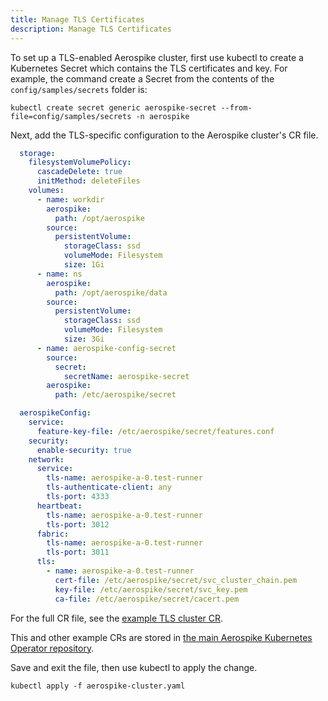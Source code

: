 ```yaml
---
title: Manage TLS Certificates
description: Manage TLS Certificates
---
```


To set up a TLS-enabled Aerospike cluster, first use kubectl to create a Kubernetes Secret which contains the TLS certificates and key. For example, the command create a Secret from the contents of the `config/samples/secrets` folder is:

```shell
kubectl create secret generic aerospike-secret --from-file=config/samples/secrets -n aerospike
```
Next, add the TLS-specific configuration to the Aerospike cluster's CR file.

```yaml
  storage:
    filesystemVolumePolicy:
      cascadeDelete: true
      initMethod: deleteFiles
    volumes:
      - name: workdir
        aerospike:
          path: /opt/aerospike
        source:
          persistentVolume:
            storageClass: ssd
            volumeMode: Filesystem
            size: 1Gi
      - name: ns
        aerospike:
          path: /opt/aerospike/data
        source:
          persistentVolume:
            storageClass: ssd
            volumeMode: Filesystem
            size: 3Gi
      - name: aerospike-config-secret
        source:
          secret:
            secretName: aerospike-secret
        aerospike:
          path: /etc/aerospike/secret

  aerospikeConfig:
    service:
      feature-key-file: /etc/aerospike/secret/features.conf
    security:
      enable-security: true
    network:
      service:
        tls-name: aerospike-a-0.test-runner
        tls-authenticate-client: any
        tls-port: 4333
      heartbeat:
        tls-name: aerospike-a-0.test-runner
        tls-port: 3012
      fabric:
        tls-name: aerospike-a-0.test-runner
        tls-port: 3011
      tls:
        - name: aerospike-a-0.test-runner
          cert-file: /etc/aerospike/secret/svc_cluster_chain.pem
          key-file: /etc/aerospike/secret/svc_key.pem
          ca-file: /etc/aerospike/secret/cacert.pem

```

For the full CR file, see the [example TLS cluster CR](https://github.com/aerospike/aerospike-kubernetes-operator/blob/master/config/samples/tls_cluster_cr.yaml).

This and other example CRs are stored in [the main Aerospike Kubernetes Operator repository](https://github.com/aerospike/aerospike-kubernetes-operator/tree/master/config/samples).

Save and exit the file, then use kubectl to apply the change.

```shell
kubectl apply -f aerospike-cluster.yaml
```
